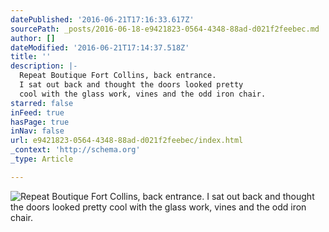 ```yaml
---
datePublished: '2016-06-21T17:16:33.617Z'
sourcePath: _posts/2016-06-18-e9421823-0564-4348-88ad-d021f2feebec.md
author: []
dateModified: '2016-06-21T17:14:37.518Z'
title: ''
description: |-
  Repeat Boutique Fort Collins, back entrance.
  I sat out back and thought the doors looked pretty 
  cool with the glass work, vines and the odd iron chair.
starred: false
inFeed: true
hasPage: true
inNav: false
url: e9421823-0564-4348-88ad-d021f2feebec/index.html
_context: 'http://schema.org'
_type: Article

---
```

![Repeat Boutique Fort Collins, back entrance.
I sat out back and thought the doors looked pretty 
cool with the glass work, vines and the odd iron chair.](https://the-grid-user-content.s3-us-west-2.amazonaws.com/596bae51-e722-4b98-8c26-7e91f446ab95.jpg)